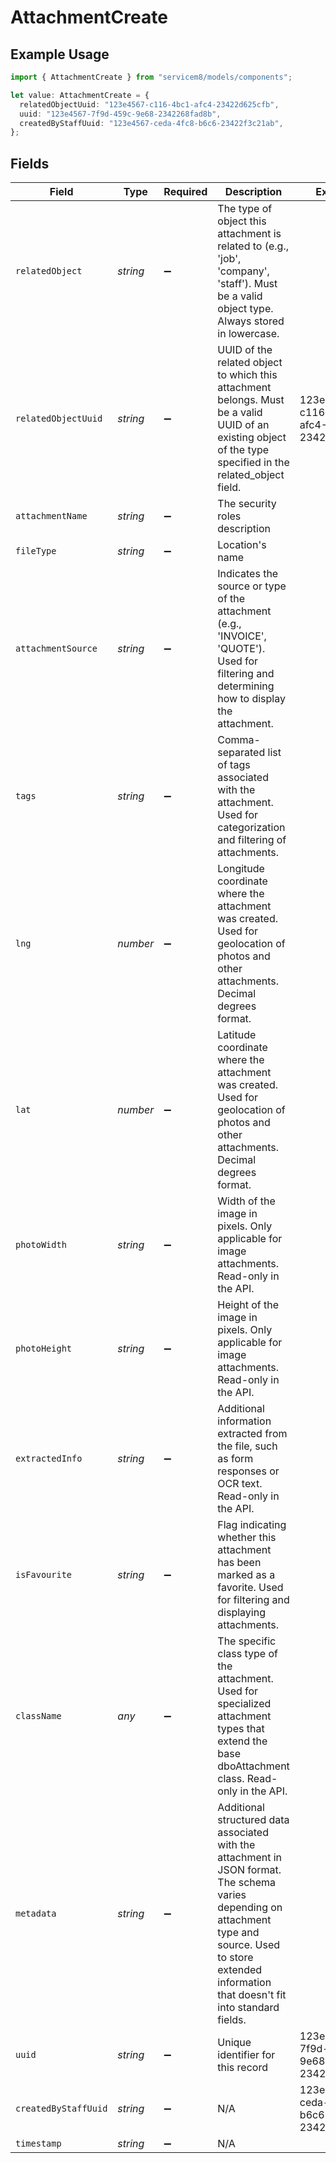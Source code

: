 # AttachmentCreate

## Example Usage

```typescript
import { AttachmentCreate } from "servicem8/models/components";

let value: AttachmentCreate = {
  relatedObjectUuid: "123e4567-c116-4bc1-afc4-23422d625cfb",
  uuid: "123e4567-7f9d-459c-9e68-2342268fad8b",
  createdByStaffUuid: "123e4567-ceda-4fc8-b6c6-23422f3c21ab",
};
```

## Fields

| Field                                                                                                                                                                                                          | Type                                                                                                                                                                                                           | Required                                                                                                                                                                                                       | Description                                                                                                                                                                                                    | Example                                                                                                                                                                                                        |
| -------------------------------------------------------------------------------------------------------------------------------------------------------------------------------------------------------------- | -------------------------------------------------------------------------------------------------------------------------------------------------------------------------------------------------------------- | -------------------------------------------------------------------------------------------------------------------------------------------------------------------------------------------------------------- | -------------------------------------------------------------------------------------------------------------------------------------------------------------------------------------------------------------- | -------------------------------------------------------------------------------------------------------------------------------------------------------------------------------------------------------------- |
| `relatedObject`                                                                                                                                                                                                | *string*                                                                                                                                                                                                       | :heavy_minus_sign:                                                                                                                                                                                             | The type of object this attachment is related to (e.g., 'job', 'company', 'staff'). Must be a valid object type. Always stored in lowercase.                                                                   |                                                                                                                                                                                                                |
| `relatedObjectUuid`                                                                                                                                                                                            | *string*                                                                                                                                                                                                       | :heavy_minus_sign:                                                                                                                                                                                             | UUID of the related object to which this attachment belongs. Must be a valid UUID of an existing object of the type specified in the related_object field.                                                     | 123e4567-c116-4bc1-afc4-23422d625cfb                                                                                                                                                                           |
| `attachmentName`                                                                                                                                                                                               | *string*                                                                                                                                                                                                       | :heavy_minus_sign:                                                                                                                                                                                             | The security roles description                                                                                                                                                                                 |                                                                                                                                                                                                                |
| `fileType`                                                                                                                                                                                                     | *string*                                                                                                                                                                                                       | :heavy_minus_sign:                                                                                                                                                                                             | Location's name                                                                                                                                                                                                |                                                                                                                                                                                                                |
| `attachmentSource`                                                                                                                                                                                             | *string*                                                                                                                                                                                                       | :heavy_minus_sign:                                                                                                                                                                                             | Indicates the source or type of the attachment (e.g., 'INVOICE', 'QUOTE'). Used for filtering and determining how to display the attachment.                                                                   |                                                                                                                                                                                                                |
| `tags`                                                                                                                                                                                                         | *string*                                                                                                                                                                                                       | :heavy_minus_sign:                                                                                                                                                                                             | Comma-separated list of tags associated with the attachment. Used for categorization and filtering of attachments.                                                                                             |                                                                                                                                                                                                                |
| `lng`                                                                                                                                                                                                          | *number*                                                                                                                                                                                                       | :heavy_minus_sign:                                                                                                                                                                                             | Longitude coordinate where the attachment was created. Used for geolocation of photos and other attachments. Decimal degrees format.                                                                           |                                                                                                                                                                                                                |
| `lat`                                                                                                                                                                                                          | *number*                                                                                                                                                                                                       | :heavy_minus_sign:                                                                                                                                                                                             | Latitude coordinate where the attachment was created. Used for geolocation of photos and other attachments. Decimal degrees format.                                                                            |                                                                                                                                                                                                                |
| `photoWidth`                                                                                                                                                                                                   | *string*                                                                                                                                                                                                       | :heavy_minus_sign:                                                                                                                                                                                             | Width of the image in pixels. Only applicable for image attachments. Read-only in the API.                                                                                                                     |                                                                                                                                                                                                                |
| `photoHeight`                                                                                                                                                                                                  | *string*                                                                                                                                                                                                       | :heavy_minus_sign:                                                                                                                                                                                             | Height of the image in pixels. Only applicable for image attachments. Read-only in the API.                                                                                                                    |                                                                                                                                                                                                                |
| `extractedInfo`                                                                                                                                                                                                | *string*                                                                                                                                                                                                       | :heavy_minus_sign:                                                                                                                                                                                             | Additional information extracted from the file, such as form responses or OCR text. Read-only in the API.                                                                                                      |                                                                                                                                                                                                                |
| `isFavourite`                                                                                                                                                                                                  | *string*                                                                                                                                                                                                       | :heavy_minus_sign:                                                                                                                                                                                             | Flag indicating whether this attachment has been marked as a favorite. Used for filtering and displaying attachments.                                                                                          |                                                                                                                                                                                                                |
| `className`                                                                                                                                                                                                    | *any*                                                                                                                                                                                                          | :heavy_minus_sign:                                                                                                                                                                                             | The specific class type of the attachment. Used for specialized attachment types that extend the base dboAttachment class. Read-only in the API.                                                               |                                                                                                                                                                                                                |
| `metadata`                                                                                                                                                                                                     | *string*                                                                                                                                                                                                       | :heavy_minus_sign:                                                                                                                                                                                             | Additional structured data associated with the attachment in JSON format. The schema varies depending on attachment type and source. Used to store extended information that doesn't fit into standard fields. |                                                                                                                                                                                                                |
| `uuid`                                                                                                                                                                                                         | *string*                                                                                                                                                                                                       | :heavy_minus_sign:                                                                                                                                                                                             | Unique identifier for this record                                                                                                                                                                              | 123e4567-7f9d-459c-9e68-2342268fad8b                                                                                                                                                                           |
| `createdByStaffUuid`                                                                                                                                                                                           | *string*                                                                                                                                                                                                       | :heavy_minus_sign:                                                                                                                                                                                             | N/A                                                                                                                                                                                                            | 123e4567-ceda-4fc8-b6c6-23422f3c21ab                                                                                                                                                                           |
| `timestamp`                                                                                                                                                                                                    | *string*                                                                                                                                                                                                       | :heavy_minus_sign:                                                                                                                                                                                             | N/A                                                                                                                                                                                                            |                                                                                                                                                                                                                |